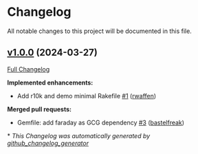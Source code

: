 # Changelog

All notable changes to this project will be documented in this file.

## [v1.0.0](https://github.com/voxpupuli/container-voxbox/tree/v1.0.0) (2024-03-27)

[Full Changelog](https://github.com/voxpupuli/container-voxbox/compare/ac1461e6cb5c9f365632f39b551bfd510aeea1ba...v1.0.0)

**Implemented enhancements:**

- Add r10k and demo minimal Rakefile [\#1](https://github.com/voxpupuli/container-voxbox/pull/1) ([rwaffen](https://github.com/rwaffen))

**Merged pull requests:**

- Gemfile: add faraday as GCG dependency [\#3](https://github.com/voxpupuli/container-voxbox/pull/3) ([bastelfreak](https://github.com/bastelfreak))



\* *This Changelog was automatically generated by [github_changelog_generator](https://github.com/github-changelog-generator/github-changelog-generator)*
